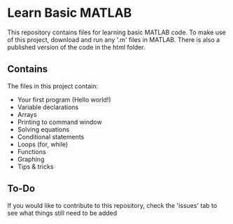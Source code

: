 # Learn Basic MATLAB
This repository contains files for learning basic MATLAB code. To make use of this project, download and run any '.m' files in MATLAB. There is also a published version of the code in the html folder.

## Contains
The files in this project contain:
 - Your first program (Hello world!)
 - Variable declarations
 - Arrays
 - Printing to command window
 - Solving equations
 - Conditional statements
 - Loops (for, while)
 - Functions
 - Graphing
 - Tips & tricks

## To-Do
If you would like to contribute to this repository, check the 'issues' tab to see what things still need to be added
